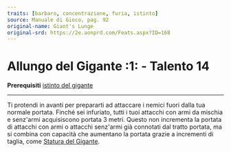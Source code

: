 ```yaml
---
traits: [barbaro, concentrazione, furia, istinto]
source: Manuale di Gioco, pag. 92
original-name: Giant's Lunge
original-srd: https://2e.aonprd.com/Feats.aspx?ID=168
---
```


# Allungo del Gigante :1: - Talento 14

**Prerequisiti**
[istinto del gigante](/classi/barbaro/istinti/istinto-del-gigante)

---

Ti protendi in avanti per prepararti ad attaccare i nemici fuori dalla tua
normale portata. Finché sei infuriato, tutti i tuoi attacchi con armi da mischia
e senz'armi acquisiscono portata 3 metri. Questo non incrementa la portata di
attacchi con armi o attacchi senz'armi già connotati dal tratto portata, ma si
combina con capacità che aumentano la portata grazie a incrementi di taglia,
come [Statura del Gigante](/classi/barbaro/talenti/statura-del-gigante).
